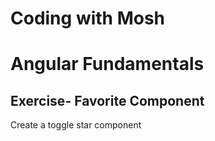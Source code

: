 # Coding with Mosh

# Angular Fundamentals

## Exercise- Favorite Component

Create a toggle star component